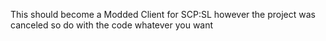 This should become a Modded Client for SCP:SL however the project was canceled so do with the code whatever you want
